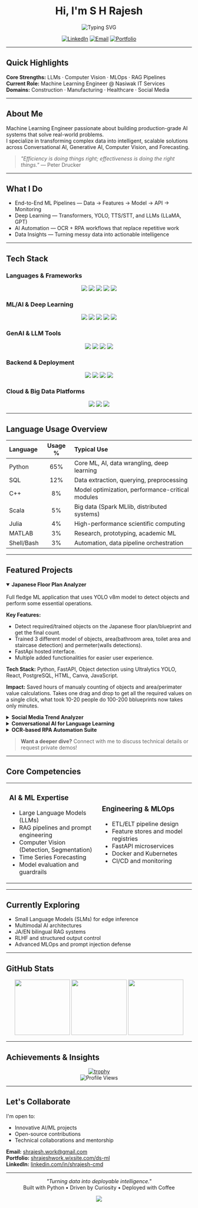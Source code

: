 <!-- Enhanced Profile README for @Github-Rajesh -->

<div align="center">

# Hi, I'm S H Rajesh

<img src="https://readme-typing-svg.demolab.com?font=Fira+Code&size=24&duration=3000&pause=500&color=FF00D4&center=true&vCenter=true&width=600&lines=Machine+Learning+Engineer;GenAI+and+LLM+Specialist;Computer+Vision+Developer;Building+AI+that+Ships" alt="Typing SVG" />

[![LinkedIn](https://img.shields.io/badge/LinkedIn-S.H.Rajesh-0077B5?style=for-the-badge&logo=linkedin&logoColor=white)](https://www.linkedin.com/in/shrajesh-cmd/)
[![Email](https://img.shields.io/badge/Email-shrajesh.work%40gmail.com-D14836?style=for-the-badge&logo=gmail&logoColor=white)](mailto:shrajesh.work@gmail.com)
[![Portfolio](https://img.shields.io/badge/Portfolio-Visit%20Now-FF00D4?style=for-the-badge&logo=google-chrome&logoColor=white)](https://shrajeshwork.wixsite.com/ds-ml)

</div>

---

## Quick Highlights

**Core Strengths:** LLMs · Computer Vision · MLOps · RAG Pipelines  
**Current Role:** Machine Learning Engineer @ Nasiwak IT Services  
**Domains:** Construction · Manufacturing · Healthcare · Social Media

---

## About Me

Machine Learning Engineer passionate about building production-grade AI systems that solve real-world problems.  
I specialize in transforming complex data into intelligent, scalable solutions across Conversational AI, Generative AI, Computer Vision, and Forecasting.

> *"Efficiency is doing things right; effectiveness is doing the right things."* — Peter Drucker

---

## What I Do

- End-to-End ML Pipelines — Data → Features → Model → API → Monitoring  
- Deep Learning — Transformers, YOLO, TTS/STT, and LLMs (LLaMA, GPT)  
- AI Automation — OCR + RPA workflows that replace repetitive work  
- Data Insights — Turning messy data into actionable intelligence

---

## Tech Stack

### Languages & Frameworks
<p align="center">
  <img src="https://img.shields.io/badge/Python-3776AB?style=for-the-badge&logo=python&logoColor=white"/>
  <img src="https://img.shields.io/badge/PySpark-E25A1C?style=for-the-badge&logo=apache-spark&logoColor=white"/>
  <img src="https://img.shields.io/badge/SQL-4479A1?style=for-the-badge&logo=postgresql&logoColor=white"/>
  <img src="https://img.shields.io/badge/C++-00599C?style=for-the-badge&logo=cplusplus&logoColor=white"/>
  <img src="https://img.shields.io/badge/Scala-DC322F?style=for-the-badge&logo=scala&logoColor=white"/>
</p>

### ML/AI & Deep Learning
<p align="center">
  <img src="https://img.shields.io/badge/TensorFlow-FF6F00?style=for-the-badge&logo=tensorflow&logoColor=white"/>
  <img src="https://img.shields.io/badge/PyTorch-EE4C2C?style=for-the-badge&logo=pytorch&logoColor=white"/>
  <img src="https://img.shields.io/badge/OpenCV-5C3EE8?style=for-the-badge&logo=opencv&logoColor=white"/>
  <img src="https://img.shields.io/badge/Scikit--Learn-F7931E?style=for-the-badge&logo=scikit-learn&logoColor=white"/>
  <img src="https://img.shields.io/badge/Hugging%20Face-FFD21E?style=for-the-badge&logo=huggingface&logoColor=black"/>
</p>

### GenAI & LLM Tools
<p align="center">
  <img src="https://img.shields.io/badge/LangChain-1C1C1C?style=for-the-badge&logo=chainlink&logoColor=white"/>
  <img src="https://img.shields.io/badge/LlamaIndex-000000?style=for-the-badge&logo=llama&logoColor=white"/>
  <img src="https://img.shields.io/badge/OpenAI-412991?style=for-the-badge&logo=openai&logoColor=white"/>
  <img src="https://img.shields.io/badge/FAISS-00599C?style=for-the-badge&logo=meta&logoColor=white"/>
</p>

### Backend & Deployment
<p align="center">
  <img src="https://img.shields.io/badge/FastAPI-009688?style=for-the-badge&logo=fastapi&logoColor=white"/>
  <img src="https://img.shields.io/badge/Docker-2496ED?style=for-the-badge&logo=docker&logoColor=white"/>
  <img src="https://img.shields.io/badge/Redis-DC382D?style=for-the-badge&logo=redis&logoColor=white"/>
  <img src="https://img.shields.io/badge/Nginx-009639?style=for-the-badge&logo=nginx&logoColor=white"/>
</p>

### Cloud & Big Data Platforms
<p align="center">
  <img src="https://img.shields.io/badge/AWS-232F3E?style=for-the-badge&logo=amazon-aws&logoColor=white"/>
  <img src="https://img.shields.io/badge/Databricks-E36209?style=for-the-badge&logo=databricks&logoColor=white"/>
  <img src="https://img.shields.io/badge/Azure-0078D4?style=for-the-badge&logo=microsoft-azure&logoColor=white"/>
</p>

---

## Language Usage Overview

<div align="center">

| Language | Usage % | Typical Use |
|:---------|:-------:|:------------|
| Python | 65% | Core ML, AI, data wrangling, deep learning |
| SQL | 12% | Data extraction, querying, preprocessing |
| C++ | 8% | Model optimization, performance-critical modules |
| Scala | 5% | Big data (Spark MLlib, distributed systems) |
| Julia | 4% | High-performance scientific computing |
| MATLAB | 3% | Research, prototyping, academic ML |
| Shell/Bash | 3% | Automation, data pipeline orchestration |

</div>

---

## Featured Projects

<details open>
<summary><b>Japanese Floor Plan Analyzer</b></summary>
<br>
Full fledge ML application that uses YOLO v8m model to detect objects and perform some essential operations.

**Key Features:**
- Detect required/trained objects on the Japanese floor plan/blueprint and get the final count.
- Trained 3 different model of objects, area(bathroom area, toilet area and staircase detection) and permeter(walls detections).
- FastApi hosted interface.
- Multiple added functionalities for easier user experience.

**Tech Stack:** Python, FastAPI, Object detection using Ultralytics YOLO, React, PostgreSQL, HTML, Canva, JavaScript. 

**Impact:** Saved hours of manualy counting of objects and area/perimater value calculations. Takes one drag and drop to get all the required values on a single click, what took 10-20 people do 100-200 bblueprints now takes only minutes.
</details>

<details>
<summary><b>Social Media Trend Analyzer</b></summary>
<br>
Full-stack AI pipeline that transforms social signals into visual trend stories using text-to-image generation.

**Key Features:**
- Real-time trend detection and analysis
- Multi-platform data aggregation
- AI-generated visual summaries
- RESTful API with caching layer

**Tech Stack:** Python, FastAPI, Stable Diffusion, Redis, React/Vue, PostgreSQL

**Impact:** Reduced content creation time by 70% for marketing teams
</details>

<details>
<summary><b>Conversational AI for Language Learning</b></summary>
<br>
Interactive language learning platform with real-time speech recognition and intelligent tutoring.

**Key Features:**
- Bidirectional TTS/STT for natural conversations
- Context-aware responses using RAG
- Progress tracking and personalized feedback
- Multi-language support (EN/JA)

**Tech Stack:** Whisper, LLaMA-2, LangChain, FAISS, FastAPI

**Impact:** 85% user satisfaction rate, 3x engagement vs traditional methods
</details>

<details>
<summary><b>OCR-based RPA Automation Suite</b></summary>
<br>
Enterprise-grade automation bots with high-accuracy document parsing and workflow orchestration.

**Key Features:**
- 98%+ OCR accuracy on complex documents
- Multi-system integration (Kizuku/WebAccess/MailDealer)
- Error handling and retry mechanisms
- Comprehensive audit logging

**Tech Stack:** OpenCV, Tesseract, Selenium, xlwings, Microsoft Graph API

**Impact:** Automated 10,000+ monthly transactions, saving 200+ hours/month
</details>

> **Want a deeper dive?** Connect with me to discuss technical details or request private demos!

---

## Core Competencies

<table>
<tr>
<td width="50%">

### AI & ML Expertise
- Large Language Models (LLMs)
- RAG pipelines and prompt engineering
- Computer Vision (Detection, Segmentation)
- Time Series Forecasting
- Model evaluation and guardrails

</td>
<td width="50%">

### Engineering & MLOps
- ETL/ELT pipeline design
- Feature stores and model registries
- FastAPI microservices
- Docker and Kubernetes
- CI/CD and monitoring

</td>
</tr>
</table>

---

## Currently Exploring

- Small Language Models (SLMs) for edge inference  
- Multimodal AI architectures  
- JA/EN bilingual RAG systems  
- RLHF and structured output control  
- Advanced MLOps and prompt injection defense

---

## GitHub Stats

<p align="center">
  <img src="https://github-readme-stats.vercel.app/api?username=Github-Rajesh&show_icons=true&theme=radical&hide_border=true" height="150"/>
  <img src="https://github-readme-streak-stats.herokuapp.com?user=Github-Rajesh&theme=radical&hide_border=true" height="150"/>
  <img src="https://github-readme-stats.vercel.app/api/top-langs/?username=Github-Rajesh&layout=compact&theme=radical&hide_border=true" height="150"/>
</p>

---

## Achievements & Insights

<div align="center">

[![trophy](https://github-profile-trophy.vercel.app/?username=Github-Rajesh&theme=radical&no-frame=true&no-bg=true&margin-w=4&row=1)](https://github.com/ryo-ma/github-profile-trophy)  
![Profile Views](https://komarev.com/ghpvc/?username=Github-Rajesh&color=FF00D4&style=for-the-badge&label=PROFILE+VIEWS)

</div>

---

## Let's Collaborate

I'm open to:
- Innovative AI/ML projects  
- Open-source contributions  
- Technical collaborations and mentorship  

**Email:** [shrajesh.work@gmail.com](mailto:shrajesh.work@gmail.com)  
**Portfolio:** [shrajeshwork.wixsite.com/ds-ml](https://shrajeshwork.wixsite.com/ds-ml)  
**LinkedIn:** [linkedin.com/in/shrajesh-cmd](https://www.linkedin.com/in/shrajesh-cmd/)

---

<div align="center">

*"Turning data into deployable intelligence."*  
Built with Python • Driven by Curiosity • Deployed with Coffee

<img src="https://raw.githubusercontent.com/Trilokia/Trilokia/379277808c61ef204768a61bbc5d25bc7798ccf1/bottom_header.svg" />

</div>
